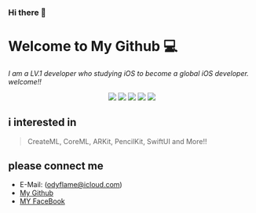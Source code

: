 ### Hi there 👋

# Welcome to My Github 💻

*I am a LV.1 developer who studying iOS to become a global iOS developer. welcome!!*

<div align="center">
    <img src="http://hits.dwyl.com/Odyflame/Odyflame/Odyflame.svg" >
    <img src="https://img.shields.io/badge/HP-100-red?style=plastic">
    <img src="https://img.shields.io/badge/Age-26-sky?style=plastic">
    <img src="https://img.shields.io/badge/Develop-iOS-white?style=plastic">
    <img src="https://img.shields.io/badge/Language-Swift-orange?style=plastic">
</div>


## i interested in 
> CreateML, CoreML, ARKit, PencilKit, SwiftUI and More!!

## please connect me 
 - E-Mail: (odyflame@icloud.com)
 - [My Github](https://github.com/Odyflame)
 - [MY FaceBook](https://www.facebook.com/profile.php?id=100004453800775)

<!--
**Odyflame/Odyflame** is a ✨ _special_ ✨ repository because its `README.md` (this file) appears on your GitHub profile.

Here are some ideas to get you started:

- 🔭 I’m currently working on ...
- 🌱 I’m currently learning iOS, Swift and More..
- 👯 I’m looking to collaborate on ...
- 🤔 I’m looking for help with ...
- 💬 Ask me about ...
- 📫 How to reach me: ...
- 😄 Pronouns: ...
- ⚡ Fun fact: ...
-->
